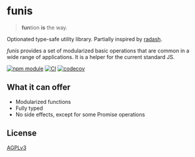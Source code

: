 # funis

> **fun**tion **is** the way.

Optionated type-safe utility library. Partially inspired by
[radash](https://www.npmjs.com/package/radash).

_funis_ provides a set of modularized basic operations that are common in a wide range of
applications. It is a helper for the current standard JS.

[![npm module](https://badge.fury.io/js/funis.svg)](https://www.npmjs.org/package/funis)
[![CI](https://github.com/Joao-Arthur/funis-node/actions/workflows/ci.yaml/badge.svg)](https://github.com/Joao-Arthur/funis-node/actions/workflows/ci.yaml)
[![codecov](https://codecov.io/github/Joao-Arthur/funis-node/branch/main/graph/badge.svg?token=9FI5PDDFB3)](https://codecov.io/github/Joao-Arthur/funis-node)

## What it can offer

- Modularized functions
- Fully typed
- No side effects, except for some Promise operations

## License

[AGPLv3](license)
